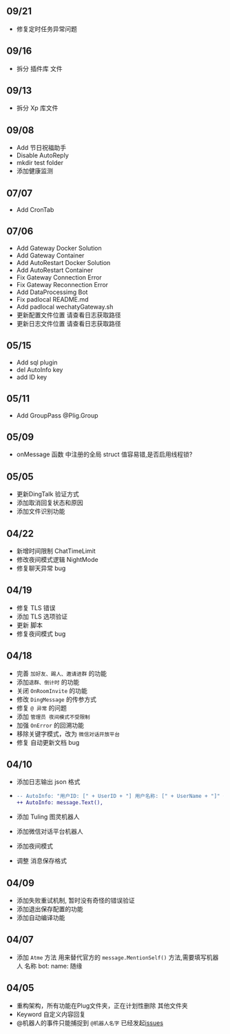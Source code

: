 ## 09/21

- 修复定时任务异常问题

## 09/16

- 拆分 插件库 文件

## 09/13

- 拆分 Xp 库文件

## 09/08 

- Add 节日祝福助手
- Disable AutoReply
- mkdir test folder
- 添加健康监测

## 07/07

- Add CronTab

## 07/06
- Add Gateway Docker Solution
- Add Gateway Container
- Add AutoRestart Docker Solution
- Add AutoRestart Container
- Fix Gateway Connection Error
- Fix Gateway Reconnection Error
- Add DataProcessimg Bot
- Fix padlocal README.md
- Add padlocal wechatyGateway.sh
- 更新配置文件位置 请查看日志获取路径
- 更新日志文件位置 请查看日志获取路径

## 05/15

- Add sql plugin
- del AutoInfo key
- add ID key

## 05/11

- Add GroupPass @Plig.Group

## 05/09

- onMessage 函数 中注册的全局 struct 值容易错,是否启用线程锁?

## 05/05

- 更新DingTalk 验证方式
- 添加取消回复状态和原因
- 添加文件识别功能

## 04/22

- 新增时间限制 ChatTimeLimit
- 修改夜间模式逻辑 NightMode
- 修复聊天异常 bug

## 04/19

- 修复 TLS 错误
- 添加 TLS 选项验证
- 更新 脚本
- 修复夜间模式 bug

## 04/18

- 完善 `加好友、踢人、邀请进群` 的功能
- 添加`退群、倒计时` 的功能
- 关闭 `OnRoomInvite` 的功能
- 修改 `DingMessage` 的传参方式
- 修复 `@ 异常` 的问题
- 添加 `管理员 夜间模式不受限制`
- 加强 `OnError` 的回溯功能
- 移除关键字模式，改为 `微信对话开放平台`
- 修复 自动更新文档 bug

## 04/10

- 添加日志输出 json 格式

- ```diff
  -- AutoInfo: "用户ID: [" + UserID + "] 用户名称: [" + UserName + "]" + message.Text() +"]",
  ++ AutoInfo: message.Text(),
  ```

- 添加 Tuling 图灵机器人
- 添加微信对话平台机器人
- 添加夜间模式
- 调整 消息保存格式

## 04/09

- 添加失败重试机制, 暂时没有奇怪的错误验证
- 添加退出保存配置的功能
- 添加自动编译功能

## 04/07

- 添加 `Atme` 方法 用来替代官方的 `message.MentionSelf()` 方法,需要填写机器人 名称 bot: name: 随缘

## 04/05

- 重构架构，所有功能在Plug文件夹，正在计划性删除 其他文件夹
- Keyword 自定义内容回复
- @机器人的事件只能捕捉到 `@机器人名字` 已经发起[issues](https://github.com/wechaty/puppet-xp/issues/97)
